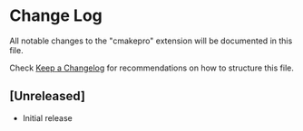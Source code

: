 # Change Log

All notable changes to the "cmakepro" extension will be documented in this file.

Check [Keep a Changelog](http://keepachangelog.com/) for recommendations on how to structure this file.

## [Unreleased]

- Initial release